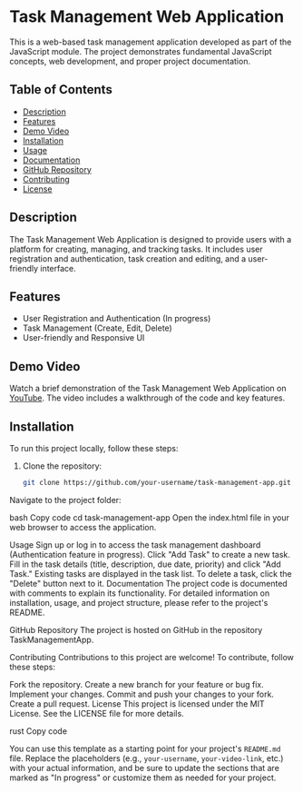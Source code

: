 # Task Management Web Application

This is a web-based task management application developed as part of the JavaScript module. The project demonstrates fundamental JavaScript concepts, web development, and proper project documentation.

## Table of Contents

- [Description](#description)
- [Features](#features)
- [Demo Video](#demo-video)
- [Installation](#installation)
- [Usage](#usage)
- [Documentation](#documentation)
- [GitHub Repository](#github-repository)
- [Contributing](#contributing)
- [License](#license)

## Description

The Task Management Web Application is designed to provide users with a platform for creating, managing, and tracking tasks. It includes user registration and authentication, task creation and editing, and a user-friendly interface.

## Features

- User Registration and Authentication (In progress)
- Task Management (Create, Edit, Delete)
- User-friendly and Responsive UI

## Demo Video

Watch a brief demonstration of the Task Management Web Application on [YouTube](https://youtube.com/your-video-link). The video includes a walkthrough of the code and key features.

## Installation

To run this project locally, follow these steps:

1. Clone the repository:

   ```bash
   git clone https://github.com/your-username/task-management-app.git
Navigate to the project folder:

bash
Copy code
cd task-management-app
Open the index.html file in your web browser to access the application.

Usage
Sign up or log in to access the task management dashboard (Authentication feature in progress).
Click "Add Task" to create a new task.
Fill in the task details (title, description, due date, priority) and click "Add Task."
Existing tasks are displayed in the task list.
To delete a task, click the "Delete" button next to it.
Documentation
The project code is documented with comments to explain its functionality. For detailed information on installation, usage, and project structure, please refer to the project's README.

GitHub Repository
The project is hosted on GitHub in the repository TaskManagementApp.

Contributing
Contributions to this project are welcome! To contribute, follow these steps:

Fork the repository.
Create a new branch for your feature or bug fix.
Implement your changes.
Commit and push your changes to your fork.
Create a pull request.
License
This project is licensed under the MIT License. See the LICENSE file for more details.

rust
Copy code

You can use this template as a starting point for your project's `README.md` file. Replace the placeholders (e.g., `your-username`, `your-video-link`, etc.) with your actual information, and be sure to update the sections that are marked as "In progress" or customize them as needed for your project.
